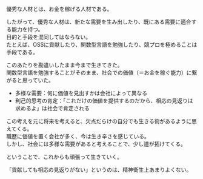 優秀な人材とは、お金を稼げる人材である。  

したがって、優秀な人材は、新たな需要を生み出したり、既にある需要に適合する能力を持つ。  
目的と手段を混同してはならない。  
たとえば、OSSに貢献したり、関数型言語を勉強したり、競プロを極めることは手段である。  

このあたりを勘違いしたまま今まで生きてきた。  
関数型言語を勉強することがそのまま、社会での価値（＝お金を稼ぐ能力）に繋がると思っていた。  

* 多様な需要：何に価値を見出すかは会社によって異なる  
* 利己的思考の肯定：「これだけの価値を提供するのだから、相応の見返りは求めるよ」は社会で肯定される

この考えを元に将来を考えると、欠点だらけの自分でも生きる術があるように思えてくる。  
職歴に価値を置く会社が多く、今は生き辛さを感じている。  
しかし、社会には多様な需要があると考えることで、少し道が拓けてくる。

ということで、これからも頑張って生きていく。

「貢献しても相応の見返りがない」というのは、精神衛生上あまりよくない。
